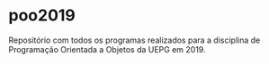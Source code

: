 # poo2019
Repositório com todos os programas realizados para a disciplina de Programação Orientada a Objetos da UEPG em 2019.
